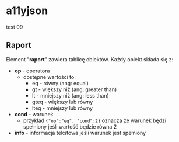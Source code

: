 # a11yjson
test 09

## Raport

Element "**raport**" zawiera tablicę obiektów. 
Każdy obiekt składa się z:
* **op** - operatora
  * dostępne wartości to:
    * eq - równy (ang: equal)
    * gt - większy niż (ang: greater than)
    * lt - mniejszy niż (ang: less than)
    * gteq - większy lub równy
    * lteq - mniejszy lub równy
* **cond** - warunek
  * przykład `{"op":"eq", "cond":2}` oznacza że warunek będzi spełniony jeśli wartość będzie równa 2
* **info** - informacja tekstowa jeśli warunek jest spełniony
